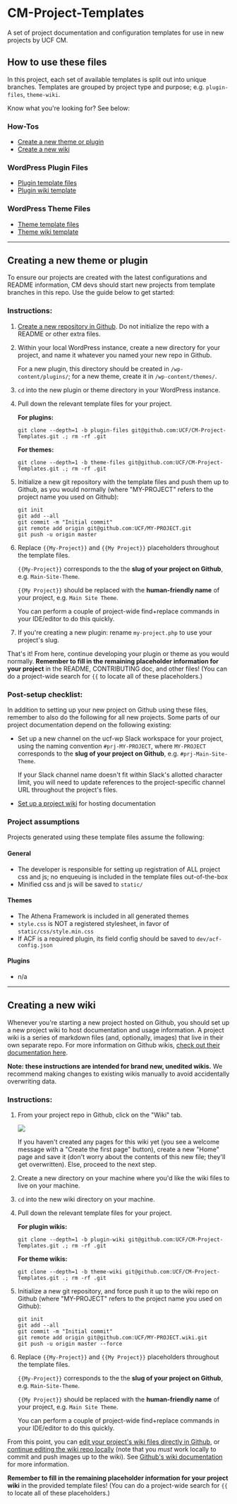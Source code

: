 # CM-Project-Templates

A set of project documentation and configuration templates for use in new projects by UCF CM.


## How to use these files

In this project, each set of available templates is split out into unique branches.  Templates are grouped by project type and purpose; e.g. `plugin-files`, `theme-wiki`.

Know what you're looking for?  See below:

### How-Tos
- [Create a new theme or plugin](#creating-a-new-theme-or-plugin)
- [Create a new wiki](#creating-a-new-wiki)

### WordPress Plugin Files
- [Plugin template files](https://github.com/UCF/CM-Documentation-Templates/tree/plugin-files)
- [Plugin wiki template](https://github.com/UCF/CM-Documentation-Templates/tree/plugin-wiki)

### WordPress Theme Files
- [Theme template files](https://github.com/UCF/CM-Documentation-Templates/tree/theme-files)
- [Theme wiki template](https://github.com/UCF/CM-Documentation-Templates/tree/theme-wiki)

-----

## Creating a new theme or plugin

To ensure our projects are created with the latest configurations and README information, CM devs should start new projects from template branches in this repo.  Use the guide below to get started:

### Instructions:

1. [Create a new repository in Github](https://github.com/new).  Do not initialize the repo with a README or other extra files.

2. Within your local WordPress instance, create a new directory for your project, and name it whatever you named your new repo in Github.

    For a new plugin, this directory should be created in `/wp-content/plugins/`; for a new theme, create it in `/wp-content/themes/`.

3. `cd` into the new plugin or theme directory in your WordPress instance.

4. Pull down the relevant template files for your project.

    **For plugins:**

    `git clone --depth=1 -b plugin-files git@github.com:UCF/CM-Project-Templates.git .; rm -rf .git`

    **For themes:**

    `git clone --depth=1 -b theme-files git@github.com:UCF/CM-Project-Templates.git .; rm -rf .git`

5. Initialize a new git repository with the template files and push them up to Github, as you would normally (where "MY-PROJECT" refers to the project name you used on Github):

    ```
    git init
    git add --all
    git commit -m "Initial commit"
    git remote add origin git@github.com:UCF/MY-PROJECT.git
    git push -u origin master
    ```

6. Replace `{{My-Project}}` and `{{My Project}}` placeholders throughout the template files.

    `{{My-Project}}` corresponds to the the **slug of your project on Github**, e.g. `Main-Site-Theme`.

    `{{My Project}}` should be replaced with the **human-friendly name** of your project, e.g. `Main Site Theme`.

    You can perform a couple of project-wide find+replace commands in your IDE/editor to do this quickly.

7. If you're creating a new plugin: rename `my-project.php` to use your project's slug.

That's it!  From here, continue developing your plugin or theme as you would normally.  **Remember to fill in the remaining placeholder information for your project** in the README, CONTRIBUTING doc, and other files! (You can do a project-wide search for `{{` to locate all of these placeholders.)

### Post-setup checklist:
In addition to setting up your new project on Github using these files, remember to also do the following for all new projects.  Some parts of our project documentation depend on the following existing:

- Set up a new channel on the ucf-wp Slack workspace for your project, using the naming convention `#prj-MY-PROJECT`, where `MY-PROJECT` corresponds to the **slug of your project on Github**, e.g. `#prj-Main-Site-Theme`.

    If your Slack channel name doesn't fit within Slack's allotted character limit, you will need to update references to the project-specific channel URL throughout the project's files.
- [Set up a project wiki](#creating-a-new-wiki) for hosting documentation

### Project assumptions

Projects generated using these template files assume the following:

#### General
- The developer is responsible for setting up registration of ALL project css and js; no enqueuing is included in the template files out-of-the-box
- Minified css and js will be saved to `static/`

#### Themes
- The Athena Framework is included in all generated themes
- `style.css` is NOT a registered stylesheet, in favor of `static/css/style.min.css`
- If ACF is a required plugin, its field config should be saved to `dev/acf-config.json`

#### Plugins
- n/a

-----

## Creating a new wiki

Whenever you're starting a new project hosted on Github, you should set up a new project wiki to host documentation and usage information.  A project wiki is a series of markdown files (and, optionally, images) that live in their own separate repo.  For more information on Github wikis, [check out their documentation here](https://help.github.com/articles/about-github-wikis/).

**Note: these instructions are intended for brand new, unedited wikis.**  We recommend making changes to existing wikis manually to avoid accidentally overwriting data.

### Instructions:

1. From your project repo in Github, click on the "Wiki" tab.

    <img src="https://help.github.com/assets/images/help/wiki/wiki_menu_link.png">

    If you haven't created any pages for this wiki yet (you see a welcome message with a "Create the first page" button), create a new "Home" page and save it (don't worry about the contents of this new file; they'll get overwritten).  Else, proceed to the next step.

2. Create a new directory on your machine where you'd like the wiki files to live on your machine.

3. `cd` into the new wiki directory on your machine.

4. Pull down the relevant template files for your project.

    **For plugin wikis:**

    `git clone --depth=1 -b plugin-wiki git@github.com:UCF/CM-Project-Templates.git .; rm -rf .git`

    **For theme wikis:**

    `git clone --depth=1 -b theme-wiki git@github.com:UCF/CM-Project-Templates.git .; rm -rf .git`

5. Initialize a new git repository, and force push it up to the wiki repo on Github (where "MY-PROJECT" refers to the project name you used on Github):

    ```
    git init
    git add --all
    git commit -m "Initial commit"
    git remote add origin git@github.com:UCF/MY-PROJECT.wiki.git
    git push -u origin master --force
    ```

6. Replace `{{My-Project}}` and `{{My Project}}` placeholders throughout the template files.

    `{{My-Project}}` corresponds to the the **slug of your project on Github**, e.g. `Main-Site-Theme`.

    `{{My Project}}` should be replaced with the **human-friendly name** of your project, e.g. `Main Site Theme`.

    You can perform a couple of project-wide find+replace commands in your IDE/editor to do this quickly.

From this point, you can [edit your project's wiki files directly in Github](https://help.github.com/articles/adding-wiki-pages-via-the-online-interface/), or [continue editing the wiki repo locally](https://help.github.com/articles/adding-and-editing-wiki-pages-locally/) (note that you _must_ work locally to commit and push images up to the wiki).  See [Github's wiki documentation](https://help.github.com/articles/about-github-wikis/#further-reading) for more information.

**Remember to fill in the remaining placeholder information for your project wiki** in the provided template files! (You can do a project-wide search for `{{` to locate all of these placeholders.)
